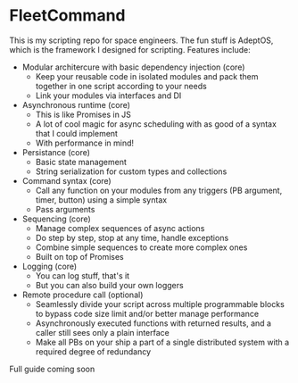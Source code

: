 # FleetCommand

This is my scripting repo for space engineers. The fun stuff is AdeptOS, which is the framework I designed for scripting. Features include:
- Modular architercure with basic dependency injection (core)
  - Keep your reusable code in isolated modules and pack them together in one script according to your needs
  - Link your modules via interfaces and DI
- Asynchronous runtime (core)
  - This is like Promises in JS
  - A lot of cool magic for async scheduling with as good of a syntax that I could implement
  - With performance in mind!
- Persistance (core)
  - Basic state management
  - String serialization for custom types and collections
- Command syntax (core)
  - Call any function on your modules from any triggers (PB argument, timer, button) using a simple syntax
  - Pass arguments
- Sequencing (core)
  - Manage complex sequences of async actions
  - Do step by step, stop at any time, handle exceptions
  - Combine simple sequences to create more complex ones
  - Built on top of Promises
- Logging (core)
  - You can log stuff, that's it
  - But you can also build your own loggers
- Remote procedure call (optional)
  - Seamlessly divide your script across multiple programmable blocks to bypass code size limit and/or better manage performance
  - Asynchronously executed functions with returned results, and a caller still sees only a plain interface
  - Make all PBs on your ship a part of a single distributed system with a required degree of redundancy

Full guide coming soon
